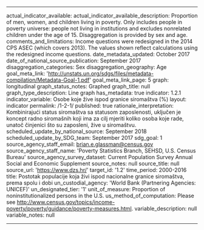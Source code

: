 ---

actual_indicator_available: 
actual_indicator_available_description: Proportion  of  men,  women,  and  children  living  in  poverty.  Only  includes  people  in  poverty  universe:  people  not  living  in  institutions  and  excludes  nonrelated  children  under  the  age  of  15.  Disaggregation  is  provided  by  sex  and  age.
comments_and_limitations: Income  questions  were  redesigned  in  the  2014  CPS  ASEC  (which  covers  2013).  The  values  shown  reflect  calculations  using  the  redesigned  income  questions.
date_metadata_updated: October  2017
date_of_national_source_publication: September  2017
disaggregation_categories: Sex
disaggregation_geography: Age
goal_meta_link: 'http://unstats.un.org/sdgs/files/metadata-compilation/Metadata-Goal-1.pdf'
goal_meta_link_page: 5
graph: longitudinal
graph_status_notes: Graphed
graph_title: null
graph_type_description: Line  graph
has_metadata: true
indicator: 1.2.1
indicator_variable: Osobe koje žive ispod granice siromaštva (%)
layout: indicator
permalink: /1-2-1/
published: true
rationale_interpretation: Kombinirajući status siromaštva sa statusom zaposlenosti, uključen je koncept radno siromašnih koji ima za cilj mjeriti koliko osoba koje rade, unatoč činjenici što su zaposleni, žive u siromaštvu.  
scheduled_update_by_national_source: September  2018
scheduled_update_by_SDG_team: September  2017
sdg_goal: 1
source_agency_staff_email: brian.e.glassman@census.gov
source_agency_staff_name: 'Poverty  Statistics  Branch,  SEHSD,  U.S.  Census  Bureau'
source_agency_survey_dataset: Current  Population  Survey  Annual  Social  and  Economic  Supplement
source_notes: null
source_title: null
source_url: 'https://www.dzs.hr/'
target_id: '1.2'
time_period: 2000-2016
title: Postotak populacije koja živi ispod nacionalne granice siromaštva, prema spolu i dobi
un_custodial_agency: 'World  Bank  (Partnering  Agencies:  UNICEF)'
un_designated_tier: '1'
unit_of_measure: Proportion  of  noninstitutionalized  persons  in  the  U.S.
us_method_of_computation: Please  see  http://www.census.gov/topics/income-poverty/poverty/guidance/poverty-measures.html.
variable_description: null
variable_notes: null

---